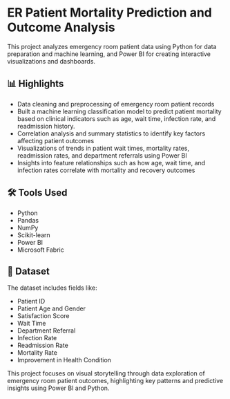 # ER Patient Mortality Prediction and Outcome Analysis

This project analyzes emergency room patient data using Python for data preparation and machine learning, and Power BI for creating interactive visualizations and dashboards.

## 📊 Highlights

- Data cleaning and preprocessing of emergency room patient records
- Built a machine learning classification model to predict patient mortality based on clinical indicators such as age, wait time, infection rate, and readmission history.
- Correlation analysis and summary statistics to identify key factors affecting patient outcomes
- Visualizations of trends in patient wait times, mortality rates, readmission rates, and department referrals using Power BI
- Insights into feature relationships such as how age, wait time, and infection rates correlate with mortality and recovery outcomes

## 🛠️ Tools Used

- Python
- Pandas
- NumPy
- Scikit-learn
- Power BI
- Microsoft Fabric 

## 📁 Dataset

The dataset includes fields like:
- Patient ID
- Patient Age and Gender
- Satisfaction Score
- Wait Time
- Department Referral
- Infection Rate
- Readmission Rate
- Mortality Rate
- Improvement in Health Condition

This project focuses on visual storytelling through data exploration of emergency room patient outcomes, highlighting key patterns and predictive insights using Power BI and Python.
 
